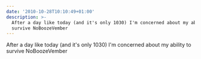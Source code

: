 ```yaml
---
date: '2010-10-28T10:10:49+01:00'
description: >-
  After a day like today (and it's only 1030) I'm concerned about my ability to
  survive NoBoozeVember
---
```

After a day like today (and it's only 1030) I'm concerned about my ability to survive NoBoozeVember
